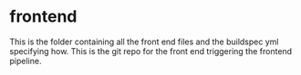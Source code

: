 # frontend
This is the folder containing all the front end files and the buildspec yml specifying how.
This is the git repo for the front end triggering the frontend pipeline.